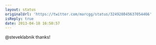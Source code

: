 ```yaml
---
layout: status
originalUrl: 'https://twitter.com/marcgg/status/324928045637054466'
isReply: true
date: 2013-04-18 16:50:57
---
```


@steveklabnik thanks!
